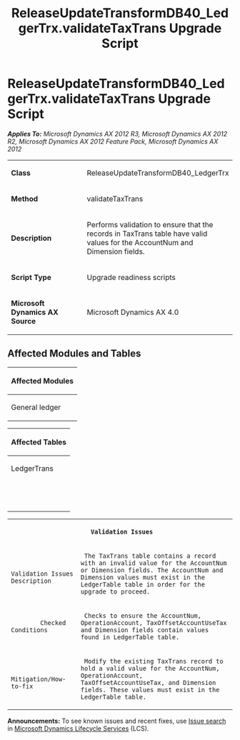 ﻿---
title: ReleaseUpdateTransformDB40_LedgerTrx.validateTaxTrans Upgrade Script
TOCTitle: ReleaseUpdateTransformDB40_LedgerTrx.validateTaxTrans Upgrade Script
ms:assetid: c374054e-0ed2-40e0-8a23-d50b17b1646c
ms:mtpsurl: https://msdn.microsoft.com/en-us/library/JJ686847(v=AX.60)
ms:contentKeyID: 49711044
ms.date: 05/18/2015
mtps_version: v=AX.60
---

# ReleaseUpdateTransformDB40\_LedgerTrx.validateTaxTrans Upgrade Script 


_**Applies To:** Microsoft Dynamics AX 2012 R3, Microsoft Dynamics AX 2012 R2, Microsoft Dynamics AX 2012 Feature Pack, Microsoft Dynamics AX 2012_

<table>
<colgroup>
<col style="width: 50%" />
<col style="width: 50%" />
</colgroup>
<tbody>
<tr class="odd">
<td><p><strong>Class</strong></p></td>
<td><p>ReleaseUpdateTransformDB40_LedgerTrx</p></td>
</tr>
<tr class="even">
<td><p><strong>Method</strong></p></td>
<td><p>validateTaxTrans</p></td>
</tr>
<tr class="odd">
<td><p><strong>Description</strong></p></td>
<td><p>Performs validation to ensure that the records in TaxTrans table have valid values for the AccountNum and Dimension fields.</p></td>
</tr>
<tr class="even">
<td><p><strong>Script Type</strong></p></td>
<td><p>Upgrade readiness scripts</p></td>
</tr>
<tr class="odd">
<td><p><strong>Microsoft Dynamics AX Source</strong></p></td>
<td><p>Microsoft Dynamics AX 4.0</p></td>
</tr>
</tbody>
</table>


## Affected Modules and Tables

<table>
<colgroup>
<col style="width: 100%" />
</colgroup>
<thead>
<tr class="header">
<th><p>Affected Modules</p></th>
</tr>
</thead>
<tbody>
<tr class="odd">
<td><p>General ledger</p></td>
</tr>
</tbody>
</table>


<table>
<colgroup>
<col style="width: 100%" />
</colgroup>
<thead>
<tr class="header">
<th><p>Affected Tables</p></th>
</tr>
</thead>
<tbody>
<tr class="odd">
<td><p>LedgerTrans</p></td>
</tr>
<tr class="even">
<td><p></p></td>
</tr>
<tr class="odd">
<td><p></p></td>
</tr>
<tr class="even">
<td><p></p></td>
</tr>
</tbody>
</table>


<table xmlns="http://www.w3.org/1999/xhtml">
              <tr><th colspan="2">
		
   <p>
   
	 Validation Issues
  </p>
  </th></tr>
              <tr><td>
		
   <p>
   
	 
            Validation Issues Description
          
  </p>
  </td><td>
		
   <p>
   
	 The TaxTrans table contains a record with an invalid value for the AccountNum or Dimension fields. The AccountNum and Dimension values must exist in the LedgerTable table in order for the upgrade to proceed.
  </p>
  </td></tr>
              <tr><td>
		
   <p>
   
	 
            Checked Conditions
          
  </p>
  </td><td>
		
   <p>
   
	 Checks to ensure the AccountNum, OperationAccount, TaxOffsetAccountUseTax and Dimension fields contain values found in LedgerTable table.
  </p>
  </td></tr>
              <tr><td>
		
   <p>
   
	 
            Mitigation/How-to-fix
          
  </p>
  </td><td>
		
   <p>
   
	 Modify the existing TaxTrans record to hold a valid value for the AccountNum, OperationAccount, TaxOffsetAccountUseTax, and Dimension fields. These values must exist in the LedgerTable table.
  </p>
  </td></tr>
            </table>

  
**Announcements:** To see known issues and recent fixes, use [Issue search](http://go.microsoft.com/fwlink/?linkid=389258) in [Microsoft Dynamics Lifecycle Services](http://go.microsoft.com/fwlink/?linkid=306505) (LCS).

